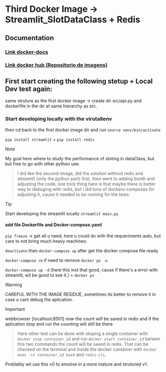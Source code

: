 # Third Docker Image -> Streamlit_SlotDataClass + Redis

## Documentation

### [Link __docker-docs__  ](https://docs.docker.com/reference/cli/docker/container/run/)

### [Link __docker hub__  (Repositorio de imagens)](https://hub.docker.com)

## First start creating the following stetup + Local Dev test again:
same struture as the first docker image -> create dir src/api.py and dockerfile in the dir at same hierarchy as src.

### Start developing locally with the virutallenv

then cd back to the first docker image dir and run `source venv/bin/activate`

`pip install streamlit` + `pip install redis`

> [!NOTE]
> My goal here where to study the performance of sloting in dataClass, but but free to go with other python use.

> I did like the second-image, did the solution without redis and streamlit (only the python part) first, then went to adding booth and adjusting the code, one trick thing here is that maybe there is better way to debuging with redis, but i did tons of dockers-composes for adjusting it, cause it needed to be running for the tests.

> [!Tip]
> Start developing the streamlit locally `streamlit main.py`


#### add file Dockerfile and Docker-compose.yaml

`pip freeze` -> get all u need, here u could do with the requeriments auto, but care to not bring much heavy machines.

`deactivate` then `docker-compose up` after get the docker compose file ready

`docker-compose rm` if need to remove `docker ps -a`

`docker-compose up -d` (here this inst that good, cause if there's a error with streamlit, wil be good to see it.) +
`docker ps`

> [!WARNING]
> CAREFUL WITH THE IMAGE RESIDUE, sometimes its better to remove it in case u cant debug the aplication.

> [!IMPORTANT]
> webbrowser [localhost:8501] now the count will be saved in redis and if the aplication stop and run the counting will still be there

> Here other test can be done with stoping a single container with `docker stop container_id` and run `docker start container_id`
betwen this two commands the count will be saved in redis. That can be checked on the terminal and inside the docker container with `docker exec -it container_id bash` and `redis-cli`.

Problably wil use this v0 to envolve in a more mature and strutured v1.

